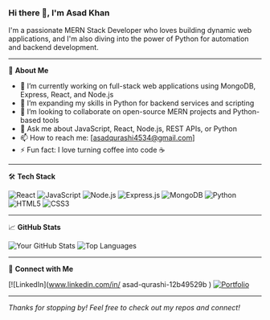 ### Hi there 👋, I'm Asad Khan

I'm a passionate MERN Stack Developer who loves building dynamic web applications, and I'm also diving into the power of Python for automation and backend development.

---

💼 **About Me**

- 🔭 I’m currently working on full-stack web applications using MongoDB, Express, React, and Node.js
- 🌱 I’m expanding my skills in Python for backend services and scripting
- 👯 I’m looking to collaborate on open-source MERN projects and Python-based tools
- 💬 Ask me about JavaScript, React, Node.js, REST APIs, or Python
- 📫 How to reach me: [asadqurashi4534@gmail.com]
- ⚡ Fun fact: I love turning coffee into code ☕️

---

🛠️ **Tech Stack**

![React](https://img.shields.io/badge/React-20232A?style=for-the-badge&logo=react&logoColor=61DAFB)
![JavaScript](https://img.shields.io/badge/JavaScript-F7DF1E?style=for-the-badge&logo=javascript&logoColor=black)
![Node.js](https://img.shields.io/badge/Node.js-339933?style=for-the-badge&logo=nodedotjs&logoColor=white)
![Express.js](https://img.shields.io/badge/Express.js-000000?style=for-the-badge&logo=express&logoColor=white)
![MongoDB](https://img.shields.io/badge/MongoDB-4EA94B?style=for-the-badge&logo=mongodb&logoColor=white)
![Python](https://img.shields.io/badge/Python-3776AB?style=for-the-badge&logo=python&logoColor=white)
![HTML5](https://img.shields.io/badge/HTML5-E34F26?style=for-the-badge&logo=html5&logoColor=white)
![CSS3](https://img.shields.io/badge/CSS3-1572B6?style=for-the-badge&logo=css3&logoColor=white)

---

📈 **GitHub Stats**

![Your GitHub Stats](https://github-readme-stats.vercel.app/api?username=your-github-username&show_icons=true&theme=tokyonight)
![Top Languages](https://github-readme-stats.vercel.app/api/top-langs/?username=your-github-username&layout=compact&theme=tokyonight)

---

🔗 **Connect with Me**

[![LinkedIn](www.linkedin.com/in/
asad-qurashi-12b49529b
)
[![Portfolio](https://img.shields.io/badge/Portfolio-000?style=for-the-badge&logo=firefox&logoColor=white)](https://yourwebsite.com)

---

_Thanks for stopping by! Feel free to check out my repos and connect!_
